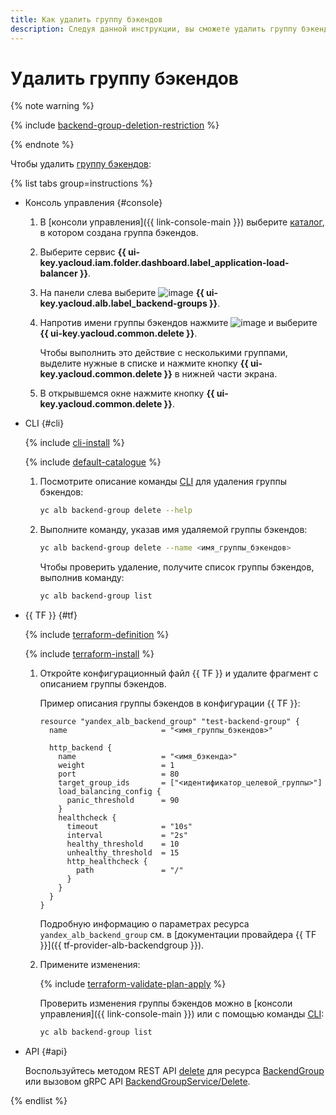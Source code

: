 ```yaml
---
title: Как удалить группу бэкендов
description: Следуя данной инструкции, вы сможете удалить группу бэкендов.
---
```


# Удалить группу бэкендов

{% note warning %}

{% include [backend-group-deletion-restriction](../../_includes/application-load-balancer/backend-group-deletion-restriction.md) %}

{% endnote %}

Чтобы удалить [группу бэкендов](../concepts/backend-group.md):

{% list tabs group=instructions %}

- Консоль управления {#console}

  1. В [консоли управления]({{ link-console-main }}) выберите [каталог](../../resource-manager/concepts/resources-hierarchy.md#folder), в котором создана группа бэкендов.
  1. Выберите сервис **{{ ui-key.yacloud.iam.folder.dashboard.label_application-load-balancer }}**.
  1. На панели слева выберите ![image](../../_assets/console-icons/cubes-3-overlap.svg) **{{ ui-key.yacloud.alb.label_backend-groups }}**.
  1. Напротив имени группы бэкендов нажмите ![image](../../_assets/console-icons/ellipsis.svg) и выберите **{{ ui-key.yacloud.common.delete }}**.

     Чтобы выполнить это действие с несколькими группами, выделите нужные в списке и нажмите кнопку **{{ ui-key.yacloud.common.delete }}** в нижней части экрана.
  1. В открывшемся окне нажмите кнопку **{{ ui-key.yacloud.common.delete }}**.

- CLI {#cli}

  {% include [cli-install](../../_includes/cli-install.md) %}

  {% include [default-catalogue](../../_includes/default-catalogue.md) %}

  1. Посмотрите описание команды [CLI](../../cli/) для удаления группы бэкендов:

     ```bash
     yc alb backend-group delete --help
     ```

  1. Выполните команду, указав имя удаляемой группы бэкендов:

     ```bash
     yc alb backend-group delete --name <имя_группы_бэкендов>
     ```

     Чтобы проверить удаление, получите список группы бэкендов, выполнив команду:

     ```bash
     yc alb backend-group list
     ```

- {{ TF }} {#tf}

  {% include [terraform-definition](../../_tutorials/_tutorials_includes/terraform-definition.md) %}

  {% include [terraform-install](../../_includes/terraform-install.md) %}

  1. Откройте конфигурационный файл {{ TF }} и удалите фрагмент с описанием группы бэкендов.

     Пример описания группы бэкендов в конфигурации {{ TF }}:

     ```hcl
     resource "yandex_alb_backend_group" "test-backend-group" {
       name                     = "<имя_группы_бэкендов>"

       http_backend {
         name                   = "<имя_бэкенда>"
         weight                 = 1
         port                   = 80
         target_group_ids       = ["<идентификатор_целевой_группы>"]
         load_balancing_config {
           panic_threshold      = 90
         }    
         healthcheck {
           timeout              = "10s"
           interval             = "2s"
           healthy_threshold    = 10
           unhealthy_threshold  = 15 
           http_healthcheck {
             path               = "/"
           }
         }
       }
     }
     ```

     Подробную информацию о параметрах ресурса `yandex_alb_backend_group` см. в [документации провайдера {{ TF }}]({{ tf-provider-alb-backendgroup }}).
  1. Примените изменения:

     {% include [terraform-validate-plan-apply](../../_tutorials/_tutorials_includes/terraform-validate-plan-apply.md) %}

     Проверить изменения группы бэкендов можно в [консоли управления]({{ link-console-main }}) или с помощью команды [CLI](../../cli/):

     ```bash
     yc alb backend-group list
     ```

- API {#api}

  Воспользуйтесь методом REST API [delete](../api-ref/BackendGroup/delete.md) для ресурса [BackendGroup](../api-ref/BackendGroup/index.md) или вызовом gRPC API [BackendGroupService/Delete](../api-ref/grpc/backend_group_service.md#Delete).

{% endlist %}